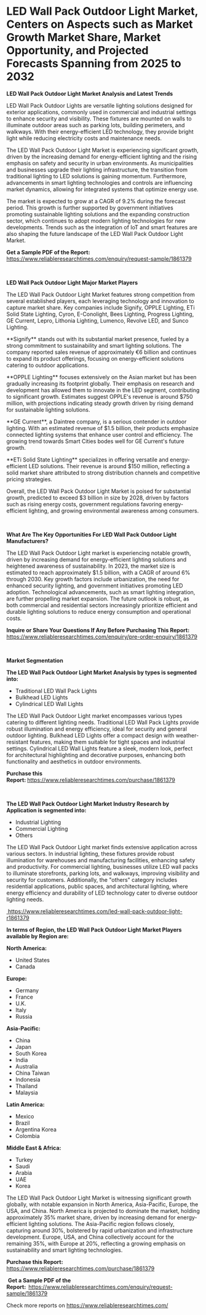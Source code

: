 <p><h1>LED Wall Pack Outdoor Light Market, Centers on Aspects such as Market Growth Market Share, Market Opportunity, and Projected Forecasts Spanning from 2025 to 2032</h1></p><p><strong>LED Wall Pack Outdoor Light Market Analysis and Latest Trends</strong></p>
<p><p>LED Wall Pack Outdoor Lights are versatile lighting solutions designed for exterior applications, commonly used in commercial and industrial settings to enhance security and visibility. These fixtures are mounted on walls to illuminate outdoor areas such as parking lots, building perimeters, and walkways. With their energy-efficient LED technology, they provide bright light while reducing electricity costs and maintenance needs.</p><p>The LED Wall Pack Outdoor Light Market is experiencing significant growth, driven by the increasing demand for energy-efficient lighting and the rising emphasis on safety and security in urban environments. As municipalities and businesses upgrade their lighting infrastructure, the transition from traditional lighting to LED solutions is gaining momentum. Furthermore, advancements in smart lighting technologies and controls are influencing market dynamics, allowing for integrated systems that optimize energy use.</p><p>The market is expected to grow at a CAGR of 9.2% during the forecast period. This growth is further supported by government initiatives promoting sustainable lighting solutions and the expanding construction sector, which continues to adopt modern lighting technologies for new developments. Trends such as the integration of IoT and smart features are also shaping the future landscape of the LED Wall Pack Outdoor Light Market.</p></p>
<p><strong>Get a Sample PDF of the Report:&nbsp;</strong> <a href="https://www.reliableresearchtimes.com/enquiry/request-sample/1861379?utm_campaign=2096&utm_medium=2&utm_source=Github&utm_content=ia&utm_term=10022025&utm_id=led-wall-pack-outdoor-light">https://www.reliableresearchtimes.com/enquiry/request-sample/1861379</a></p>
<p>&nbsp;</p>
<p><strong>LED Wall Pack Outdoor Light Major Market Players</strong></p>
<p><p>The LED Wall Pack Outdoor Light Market features strong competition from several established players, each leveraging technology and innovation to capture market share. Key companies include Signify, OPPLE Lighting, ETi Solid State Lighting, Cyron, E-Conolight, Bees Lighting, Progress Lighting, GE Current, Lepro, Lithonia Lighting, Lumenco, Revolve LED, and Sunco Lighting.</p><p>**Signify** stands out with its substantial market presence, fueled by a strong commitment to sustainability and smart lighting solutions. The company reported sales revenue of approximately €6 billion and continues to expand its product offerings, focusing on energy-efficient solutions catering to outdoor applications. </p><p>**OPPLE Lighting** focuses extensively on the Asian market but has been gradually increasing its footprint globally. Their emphasis on research and development has allowed them to innovate in the LED segment, contributing to significant growth. Estimates suggest OPPLE's revenue is around $750 million, with projections indicating steady growth driven by rising demand for sustainable lighting solutions.</p><p>**GE Current**, a Daintree company, is a serious contender in outdoor lighting. With an estimated revenue of $1.5 billion, their products emphasize connected lighting systems that enhance user control and efficiency. The growing trend towards Smart Cities bodes well for GE Current's future growth.</p><p>**ETi Solid State Lighting** specializes in offering versatile and energy-efficient LED solutions. Their revenue is around $150 million, reflecting a solid market share attributed to strong distribution channels and competitive pricing strategies.</p><p>Overall, the LED Wall Pack Outdoor Light Market is poised for substantial growth, predicted to exceed $3 billion in size by 2028, driven by factors such as rising energy costs, government regulations favoring energy-efficient lighting, and growing environmental awareness among consumers.</p></p>
<p>&nbsp;</p>
<p><strong>What Are The Key Opportunities For LED Wall Pack Outdoor Light Manufacturers?</strong></p>
<p><p>The LED Wall Pack Outdoor Light market is experiencing notable growth, driven by increasing demand for energy-efficient lighting solutions and heightened awareness of sustainability. In 2023, the market size is estimated to reach approximately $1.5 billion, with a CAGR of around 6% through 2030. Key growth factors include urbanization, the need for enhanced security lighting, and government initiatives promoting LED adoption. Technological advancements, such as smart lighting integration, are further propelling market expansion. The future outlook is robust, as both commercial and residential sectors increasingly prioritize efficient and durable lighting solutions to reduce energy consumption and operational costs.</p></p>
<p><strong>Inquire or Share Your Questions If Any Before Purchasing This Report:</strong> <a href="https://www.reliableresearchtimes.com/enquiry/pre-order-enquiry/1861379?utm_campaign=2096&utm_medium=2&utm_source=Github&utm_content=ia&utm_term=10022025&utm_id=led-wall-pack-outdoor-light">https://www.reliableresearchtimes.com/enquiry/pre-order-enquiry/1861379</a></p>
<p>&nbsp;</p>
<p><strong>Market Segmentation</strong></p>
<p><strong>The LED Wall Pack Outdoor Light Market Analysis by types is segmented into:</strong></p>
<p><ul><li>Traditional LED Wall Pack Lights</li><li>Bulkhead LED Lights</li><li>Cylindrical LED Wall Lights</li></ul></p>
<p><p>The LED Wall Pack Outdoor Light market encompasses various types catering to different lighting needs. Traditional LED Wall Pack Lights provide robust illumination and energy efficiency, ideal for security and general outdoor lighting. Bulkhead LED Lights offer a compact design with weather-resistant features, making them suitable for tight spaces and industrial settings. Cylindrical LED Wall Lights feature a sleek, modern look, perfect for architectural highlighting and decorative purposes, enhancing both functionality and aesthetics in outdoor environments.</p></p>
<p><strong>Purchase this Report:&nbsp;</strong><a href="https://www.reliableresearchtimes.com/purchase/1861379?utm_campaign=2096&utm_medium=2&utm_source=Github&utm_content=ia&utm_term=10022025&utm_id=led-wall-pack-outdoor-light">https://www.reliableresearchtimes.com/purchase/1861379</a></p>
<p>&nbsp;</p>
<p><strong>The LED Wall Pack Outdoor Light Market Industry Research by Application is segmented into:</strong></p>
<p><ul><li>Industrial Lighting</li><li>Commercial Lighting</li><li>Others</li></ul></p>
<p><p>The LED Wall Pack Outdoor Light market finds extensive application across various sectors. In industrial lighting, these fixtures provide robust illumination for warehouses and manufacturing facilities, enhancing safety and productivity. For commercial lighting, businesses utilize LED wall packs to illuminate storefronts, parking lots, and walkways, improving visibility and security for customers. Additionally, the "others" category includes residential applications, public spaces, and architectural lighting, where energy efficiency and durability of LED technology cater to diverse outdoor lighting needs.</p></p>
<p><a href="https://www.reliableresearchtimes.com/led-wall-pack-outdoor-light-r1861379?utm_campaign=2096&utm_medium=2&utm_source=Github&utm_content=ia&utm_term=10022025&utm_id=led-wall-pack-outdoor-light">&nbsp;https://www.reliableresearchtimes.com/led-wall-pack-outdoor-light-r1861379</a></p>
<p><strong>In terms of Region, the LED Wall Pack Outdoor Light Market Players available by Region are:</strong></p>
<p>
    <p> <strong> North America: </strong>
        <ul>
            <li>United States</li>
            <li>Canada</li>
        </ul>
        </p> 
    <p> <strong> Europe: </strong>
        <ul>
            <li>Germany</li>
            <li>France</li>
            <li>U.K.</li>
            <li>Italy</li>
            <li>Russia</li>
        </ul>
        </p> 
    <p> <strong> Asia-Pacific: </strong>
        <ul>
            <li>China</li>
            <li>Japan</li>
            <li>South Korea</li>
            <li>India</li>
            <li>Australia</li>
            <li>China Taiwan</li>
            <li>Indonesia</li>
            <li>Thailand</li>
            <li>Malaysia</li>
        </ul>
        </p> 
    <p> <strong> Latin America: </strong>
        <ul>
            <li>Mexico</li>
            <li>Brazil</li>
            <li>Argentina Korea</li>
            <li>Colombia</li>
        </ul>
        </p> 
    <p> <strong> Middle East & Africa: </strong>
        <ul>
            <li>Turkey</li>
            <li>Saudi</li>
            <li>Arabia</li>
            <li>UAE</li>
            <li>Korea</li>
        </ul>
    </p>
    </p>
<p><p>The LED Wall Pack Outdoor Light Market is witnessing significant growth globally, with notable expansion in North America, Asia-Pacific, Europe, the USA, and China. North America is projected to dominate the market, holding approximately 35% market share, driven by increasing demand for energy-efficient lighting solutions. The Asia-Pacific region follows closely, capturing around 30%, bolstered by rapid urbanization and infrastructure development. Europe, USA, and China collectively account for the remaining 35%, with Europe at 20%, reflecting a growing emphasis on sustainability and smart lighting technologies.</p></p>
<p><strong>Purchase this Report: </strong><a href="https://www.reliableresearchtimes.com/purchase/1861379?utm_campaign=2096&utm_medium=2&utm_source=Github&utm_content=ia&utm_term=10022025&utm_id=led-wall-pack-outdoor-light">https://www.reliableresearchtimes.com/purchase/1861379</a></p>
<p>&nbsp;<strong>Get a Sample PDF of the Report:&nbsp;&nbsp;</strong><a href="https://www.reliableresearchtimes.com/enquiry/request-sample/1861379?utm_campaign=2096&utm_medium=2&utm_source=Github&utm_content=ia&utm_term=10022025&utm_id=led-wall-pack-outdoor-light">https://www.reliableresearchtimes.com/enquiry/request-sample/1861379</a></p>
<p><strong></strong></p>
<p>Check more reports on <a href="https://www.reliableresearchtimes.com/?utm_campaign=2096&utm_medium=2&utm_source=Github&utm_content=ia&utm_term=10022025&utm_id=led-wall-pack-outdoor-light">https://www.reliableresearchtimes.com/</a></p>